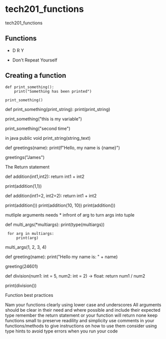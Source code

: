 # tech201_functions
tech201_functions

## Functions

- D R Y

- Don't Repeat Yourself

## Creating a function
```
def print_something():
    print("Something has been printed")
```

`print_something()`

 def print_something(print_string):
     print(print_string)

 print_something("this is my variable")

 print_something("second time")

in java
public void print_string(string_text)

 def greetings(name):
     print(f"Hello, my name is {name}")

 greetings("James")

 The Return statement

 def addition(int1,int2):
     return int1 + int2

 print(addition(1,1))

 def addition(int1=2, int2=2):
     return int1 + int2

 print(addition())
 print(addition(10, 10))
 print(addition())

mutliple arguments
needs * infront of arg to turn args into tuple

 def multi_args(*multiargs):
     print(type(multiargs))

     for arg in multiargs:
         print(arg)

 multi_args(1, 2, 3, 4)

 def greeting(name):
     print("Hello my name is: " + name)

 greeting(24601)


 def division(num1: int = 5, num2: int = 2) -> float:
     return num1 / num2

 print(division())

Function best practices

Nam your functions clearly using lower case and underscores
All arguments should be clear in their need and where possible and include their expected type
remember the return statement or your function will return none
keep functions small to preserve readility and simplicity
use comments in your functions/methods to give instructions on how to use them
consider using type hints to avoid type errors when you run your code

